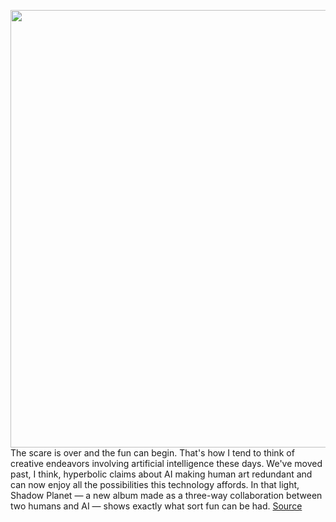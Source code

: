 <img src='https://cdn.vox-cdn.com/thumbor/6IFsjScjsXqSDpeZOs-U60fM2c0=/0x0:3000x3000/1200x800/filters:focal(1314x1114:1794x1594)/cdn.vox-cdn.com/uploads/chorus_image/image/70056811/cotton_modules_shadow_planet_cover_3000x3000.0.jpg' width='700px' /><br/>
The scare is over and the fun can begin. That's how I tend to think of creative endeavors involving artificial intelligence these days. We've moved past, I think, hyperbolic claims about AI making human art redundant and can now enjoy all the possibilities this technology affords. In that light, Shadow Planet — a new album made as a three-way collaboration between two humans and AI — shows exactly what sort fun can be had.
<a href='https://www.theverge.com/2021/10/28/22750337/shadow-planet-ai-robin-sloan-jesse-solomon-clark'> Source <a/>
